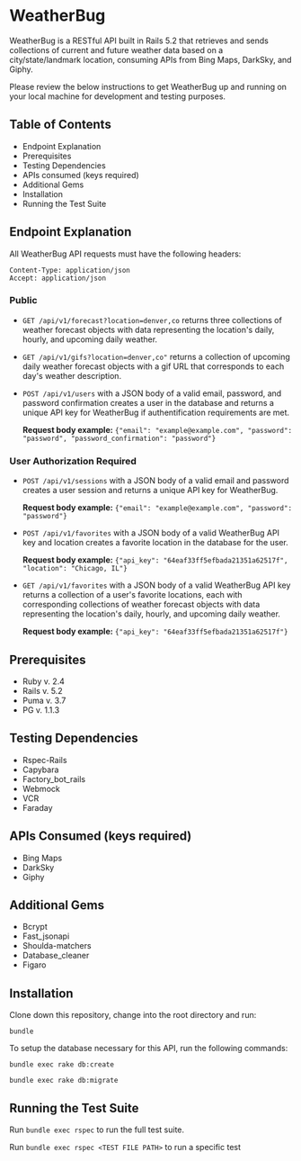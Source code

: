 # WeatherBug

WeatherBug is a RESTful API built in Rails 5.2 that retrieves and sends collections of current and future weather data based on a city/state/landmark location, consuming APIs from Bing Maps, DarkSky, and Giphy.

Please review the below instructions to get WeatherBug up and running on your local machine for development and testing purposes.

## Table of Contents

* Endpoint Explanation
* Prerequisites
* Testing Dependencies
* APIs consumed (keys required)
* Additional Gems
* Installation
* Running the Test Suite

## Endpoint Explanation

All WeatherBug API requests must have the following headers:

```
Content-Type: application/json
Accept: application/json
```

### Public
* `GET /api/v1/forecast?location=denver,co` returns three collections of weather forecast objects with data representing the location's daily, hourly, and upcoming daily weather.

* `GET /api/v1/gifs?location=denver,co"` returns a collection of upcoming daily weather forecast objects with a gif URL that corresponds to each day's weather description.

* `POST /api/v1/users` with a JSON body of a valid email, password, and password confirmation creates a user in the database and returns a unique API key for WeatherBug if authentification requirements are met.

   **Request body example:** `{"email": "example@example.com", "password": "password", "password_confirmation": "password"}`

### User Authorization Required
* `POST /api/v1/sessions` with a JSON body of a valid email and password creates a user session and returns a unique API key for WeatherBug.

   **Request body example:** `{"email": "example@example.com", "password": "password"}`

* `POST /api/v1/favorites` with a JSON body of a valid WeatherBug API key and location creates a favorite location in the database for the user.

   **Request body example:** `{"api_key": "64eaf33ff5efbada21351a62517f", "location": "Chicago, IL"}`

* `GET /api/v1/favorites` with a JSON body of a valid WeatherBug API key returns a collection of a user's favorite locations, each with corresponding collections of weather forecast objects with data representing the location's daily, hourly, and upcoming daily weather.

   **Request body example:** `{"api_key": "64eaf33ff5efbada21351a62517f"}`

## Prerequisites 

* Ruby v. 2.4
* Rails v. 5.2
* Puma v. 3.7
* PG v. 1.1.3

## Testing Dependencies

* Rspec-Rails
* Capybara
* Factory_bot_rails
* Webmock
* VCR
* Faraday

## APIs Consumed (keys required)

* Bing Maps
* DarkSky
* Giphy

## Additional Gems

* Bcrypt
* Fast_jsonapi
* Shoulda-matchers
* Database_cleaner
* Figaro

## Installation
Clone down this repository, change into the root directory and run:

`bundle`

To setup the database necessary for this API, run the following commands:

`bundle exec rake db:create`

`bundle exec rake db:migrate`

## Running the Test Suite

Run `bundle exec rspec` to run the full test suite.

Run `bundle exec rspec <TEST FILE PATH>` to run a specific test
